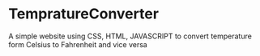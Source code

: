 # TempratureConverter
A simple website using CSS, HTML, JAVASCRIPT to convert temperature form Celsius to Fahrenheit and vice versa
